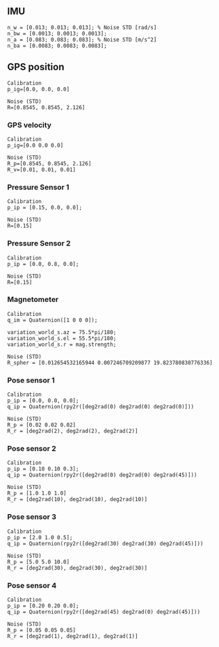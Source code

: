 ## IMU
```
n_w = [0.013; 0.013; 0.013]; % Noise STD [rad/s]
n_bw = [0.0013; 0.0013; 0.0013];
n_a = [0.083; 0.083; 0.083]; % Noise STD [m/s^2]
n_ba = [0.0083; 0.0083; 0.0083];
```

## GPS position
```
Calibration
p_ig=[0.0, 0.0, 0.0]

Noise (STD)
R=[0.8545, 0.8545, 2.126]
```

### GPS velocity

```
Calibration
p_ig=[0.0 0.0 0.0]

Noise (STD)
R_p=[0.8545, 0.8545, 2.126]
R_v=[0.01, 0.01, 0.01]
```


### Pressure Sensor 1

```
Calibration
p_ip = [0.15, 0.0, 0.0];

Noise (STD)
R=[0.15]
```



### Pressure Sensor 2

```
Calibration
p_ip = [0.0, 0.8, 0.0];

Noise (STD)
R=[0.15]
```


### Magnetometer

```
Calibration
q_im = Quaternion([1 0 0 0]);

variation_world_s.az = 75.5*pi/180;
variation_world_s.el = 55.5*pi/180;
variation_world_s.r = mag.strength;

Noise (STD)
R_spher = [0.012654532165944 0.007246709209877 19.823780830776336]
```

### Pose sensor 1

```
Calibration
p_ip = [0.0, 0.0, 0.0];
q_ip = Quaternion(rpy2r([deg2rad(0) deg2rad(0) deg2rad(0)]))

Noise (STD)
R_p = [0.02 0.02 0.02]
R_r = [deg2rad(2), deg2rad(2), deg2rad(2)]
```

### Pose sensor 2

```
Calibration
p_ip = [0.10 0.10 0.3];
q_ip = Quaternion(rpy2r([deg2rad(0) deg2rad(0) deg2rad(45)]))

Noise (STD)
R_p = [1.0 1.0 1.0]
R_r = [deg2rad(10), deg2rad(10), deg2rad(10)]
```

### Pose sensor 3

```
Calibration
p_ip = [2.0 1.0 0.5];
q_ip = Quaternion(rpy2r([deg2rad(30) deg2rad(30) deg2rad(45)]))

Noise (STD)
R_p = [5.0 5.0 10.0]
R_r = [deg2rad(30), deg2rad(30), deg2rad(30)]
```

### Pose sensor 4

```
Calibration
p_ip = [0.20 0.20 0.0];
q_ip = Quaternion(rpy2r([deg2rad(45) deg2rad(0) deg2rad(45)]))

Noise (STD)
R_p = [0.05 0.05 0.05]
R_r = [deg2rad(1), deg2rad(1), deg2rad(1)]
```
